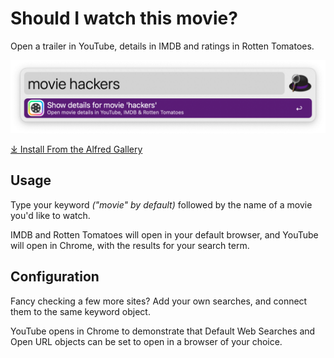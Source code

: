 # Should I watch this movie?

Open a trailer in YouTube, details in IMDB and ratings in Rotten Tomatoes.

![Should I watch this movie?](movie-workflow.png)

[⤓ Install From the Alfred Gallery](https://alfred.app/workflows/alfredapp/should-i-watch-this-movie/)

## Usage

Type your keyword *("movie" by default)* followed by the name of a movie you'd like to watch.

IMDB and Rotten Tomatoes will open in your default browser, and YouTube will open in Chrome, with the results for your search term.

## Configuration

Fancy checking a few more sites? Add your own searches, and connect them to the same keyword object.

YouTube opens in Chrome to demonstrate that Default Web Searches and Open URL objects can be set to open in a browser of your choice.

